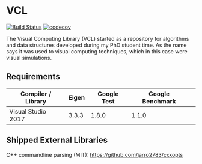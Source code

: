VCL
===

[![Build Status](https://travis-ci.org/bfierz/vcl.svg?branch=master)](https://travis-ci.org/bfierz/vcl)
[![codecov](https://codecov.io/gh/bfierz/vcl/branch/master/graph/badge.svg)](https://codecov.io/gh/bfierz/vcl)

The Visual Computing Library (VCL) started as a repository for algorithms and data structures developed during my PhD student time. As the name says it was used to visual computing techniques, which in this case were visual simulations.

Requirements
------------

| Compiler / Library | Eigen | Google Test  | Google Benchmark  |   |
|--------------------|-------|--------------|-------------------|---|
| Visual Studio 2017 | 3.3.3 | 1.8.0        | 1.1.0             |   |

Shipped External Libraries
--------------------------

C++ commandline parsing (MIT): https://github.com/jarro2783/cxxopts
